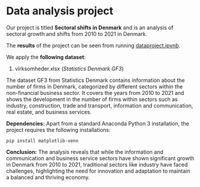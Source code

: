# Data analysis project

Our project is titled **Sectoral shifts in Denmark** and is an analysis of sectoral growth and shifts from 2010 to 2021 in Denmark.

The **results** of the project can be seen from running [dataproject.ipynb](dataproject.ipynb).

We apply the **following dataset**:

1. virksomheder.xlsx (*Statistics Denmark GF3*) 

The dataset GF3 from Statistics Denmark contains information about the number of firms in Denmark, categorized by different sectors within the non-financial business sector. It covers the years from 2010 to 2021 and shows the development in the number of firms within sectors such as industry, construction, trade and transport, information and communication, real estate, and business services.

**Dependencies:** Apart from a standard Anaconda Python 3 installation, the project requires the following installations:

``pip install matplotlib-venn``

**Conclusion:** The analysis reveals that while the information and communication and business service sectors have shown significant growth in Denmark from 2010 to 2021, traditional sectors like industry have faced challenges, highlighting the need for innovation and adaptation to maintain a balanced and thriving economy.
